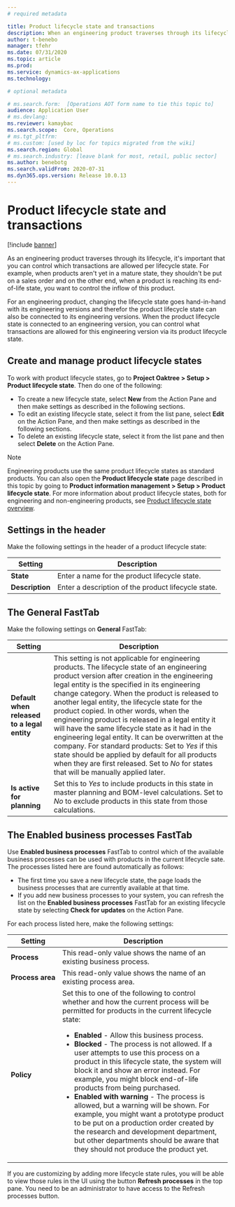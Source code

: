 ```yaml
---
# required metadata

title: Product lifecycle state and transactions
description: When an engineering product traverses through its lifecycle, it's important that you can control which transactions are allowed per lifecycle state. As an example, when products aren't yet in a mature state, they shouldn't be put on a sales order and on the other end, if a product is reaching its end-of-life state, you want to ensure that the inflow of this product can be controlled.
author: t-benebo
manager: tfehr
ms.date: 07/31/2020
ms.topic: article
ms.prod: 
ms.service: dynamics-ax-applications
ms.technology: 

# optional metadata

# ms.search.form:  [Operations AOT form name to tie this topic to]
audience: Application User
# ms.devlang: 
ms.reviewer: kamaybac
ms.search.scope:  Core, Operations
# ms.tgt_pltfrm: 
# ms.custom: [used by loc for topics migrated from the wiki]
ms.search.region: Global
# ms.search.industry: [leave blank for most, retail, public sector]
ms.author: benebotg
ms.search.validFrom: 2020-07-31
ms.dyn365.ops.version: Release 10.0.13
---
```


<!-- Beatriz: note that the topic that the reference to the product lifecycle state in the doc page refers to 
 https://docs.microsoft.com/dynamics365/supply-chain/pim/product-lifecycle. Note that the topic cannot be merged with the topic above as this topic needs to be under a Product engineering section. All the topics for the product engineering need to be under a product engineering section (as it happens with other add-ins) so it is clear that this only applies if the customer gets the add-on. -->

# Product lifecycle state and transactions

[!include [banner](../includes/banner.md)]

As an engineering product traverses through its lifecycle, it's important that you can control which transactions are allowed per lifecycle state. For example, when products aren't yet in a mature state, they shouldn't be put on a sales order and on the other end, when a product is reaching its end-of-life state, you want to control the inflow of this product.

For an engineering product, changing the lifecycle state goes hand-in-hand with its engineering versions and therefor the product lifecycle state can also be connected to its engineering versions. When the product lifecycle state is connected to an engineering version, you can control what transactions are allowed for this engineering version via its product lifecycle state.

## Create and manage product lifecycle states

To work with product lifecycle states, go to **Project Oaktree \> Setup \> Product lifecycle state**. Then do one of the following:

- To create a new lifecycle state, select **New** from the Action Pane and then make settings as described in the following sections.
- To edit an existing lifecycle state, select it from the list pane, select **Edit** on the Action Pane, and then make settings as described in the following sections.
- To delete an existing lifecycle state, select it from the list pane and then select **Delete** on the Action Pane.

> [!NOTE]
> Engineering products use the same product lifecycle states as standard products. You can also open the **Product lifecycle state** page described in this topic by going to **Product information management \> Setup \> Product lifecycle state**. For more information about product lifecycle states, both for engineering and non-engineering products, see [Product lifecycle state overview](../pim/product-lifecycle.md).

## Settings in the header

Make the following settings in the header of a product lifecycle state:

| Setting | Description |
| --- | --- |
| **State** | Enter a name for the product lifecycle state. |
| **Description** | Enter a description of the product lifecycle state. |

## The General FastTab

Make the following settings on **General** FastTab:

| Setting | Description |
| --- | --- |
| **Default when released to a legal entity** | This setting is not applicable for engineering products. The lifecycle state of an engineering product version after creation in the engineering legal entity is the specified in its engineering change category. When the product is released to another legal entity, the lifecycle state for the product copied. In other words, when the engineering product is released in a legal entity it will have the same lifecycle state as it had in the engineering legal entity. It can be overwritten at the company. For standard products: Set to *Yes* if this state should be applied by default for all products when they are first released. Set to *No* for states that will be manually applied later. |
| **Is active for planning** | Set this to *Yes* to include products in this state in master planning and BOM-level calculations. Set to *No* to exclude products in this state from those calculations. |

## The Enabled business processes FastTab

Use **Enabled business processes** FastTab to control which of the available business processes can be used with products in the current lifecycle sate. The processes listed here are found automatically as follows:

- The first time you save a new lifecycle state, the page loads the business processes that are currently available at that time.
- If you add new business processes to your system, you can refresh the list on the **Enabled business processes** FastTab for an existing lifecycle state by selecting **Check for updates** on the Action Pane.

For each process listed here, make the following settings:

| Setting | Description |
| --- | --- |
| **Process** | This read-only value shows the name of an existing business process. |
| **Process&nbsp;area** | This read-only value shows the name of an existing process area. |
| **Policy** | Set this to one of the following to control whether and how the current process will be permitted for products in the current lifecycle state:<ul><li>**Enabled** - Allow this business process.</li><li>**Blocked** - The process is not allowed. If a user attempts to use this process on a product in this lifecycle state, the system will block it and show an error instead. For example, you might block end-of-life products from being purchased.</li><li>**Enabled with warning** - The process is allowed, but a warning will be shown. For example, you might want a prototype product to be put on a production order created by the research and development department, but other departments should be aware that they should not produce the product yet.</li></ul> |

If you are customizing by adding more lifecycle state rules, you will be able to view those rules in the UI using the button **Refresh processes** in the top pane. You need to be an administrator to have access to the Refresh processes button.

